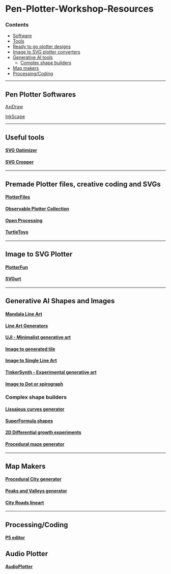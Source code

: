 # Pen-Plotter-Workshop-Resources

### Contents
* [Software](#software)
* [Tools](#tools)
* [Ready to go plotter designs](#readymade)
* [Image to SVG plotter converters](#converters)
* [Generative AI tools](#genai)
  * [Complex shape builders](#complexshapes)
* [Map makers](#maps)
* [Processing/Coding](#ccode)

***
<h2 id="software">Pen Plotter Softwares</h2>

  [AxiDraw](https://wiki.evilmadscientist.com/Axidraw_Software_Installation)

  [InkScape](https://inkscape.org/release/1.3.2/mac-os-x/)


---

<h2 id="tools">Useful tools</h2>

#### [SVG Optimizer](https://plotterfiles.com/tools/optimizer)

#### [SVG Cropper](https://msurguy.github.io/svg-cropper-tool/)

---

<h2 id="readymade">Premade Plotter files, creative coding and SVGs</h2>

#### [PlotterFiles](https://plotterfiles.com/)

#### [Observable Plotter Collection](https://observablehq.com/collection/@makio135/plotter)
 
#### [Open Processing](https://openprocessing.org/discover/#/trending)

#### [TurtleToys](https://turtletoy.net/turtle/browse/love/)

---
<h2 id="converters">Image to SVG Plotter</h2>

#### [PlotterFun](https://mitxela.com/plotterfun/)

#### [SVGurt](https://svgurt.com/)

---
<h2 id="genai">Generative AI Shapes and Images</h2>

#### [Mandala Line Art](https://u840903.github.io/multiplication-mandalas/#table=78&start=54&end=100&modulo=384&rotation=5&minLength=0&keepEveryNLines=1&keepEveryNLinesShift=0&center=0)

#### [Line Art Generators](https://msurguy.github.io/rad-lines/?rd=false&qt=39&minrd=24&mina=0&rn=0.6&cv=curveCardinalClosed)

#### [UJI - Minimalist generative art](https://doersino.github.io/uji/)

#### [Image to generated tile](https://kumiko-generator.netlify.app/)

#### [Image to Single Line Art](https://javier.xyz/pintr)

#### [TinkerSynth - Experimental generative art](https://tinkersynth.com/slopes/)

#### [Image to Dot or spirograph](https://muffinman.io/vertigo/#dots)


<h3 id="complexshapes">Complex shape builders</h3>

#### [Lissajous curves generator](https://lissajous.eva.town/)

#### [SuperFormula shapes](https://jasonwebb.github.io/SuperformulaSVG-for-web/)

#### [2D Differential growth experiments](https://jasonwebb.github.io/2d-differential-growth-experiments/)

#### [Procedural maze generator](https://www.mazegenerator.net/Default.aspx)

---

<h2 id="maps">Map Makers</h2>

#### [Procedural City generator](https://probabletrain.itch.io/city-generator)

#### [Peaks and Valleys generator](https://anvaka.github.io/peak-map/#7.68/47.727/-122.574)

#### [City Roads lineart](https://anvaka.github.io/city-roads/?q=Cambridge)

---

<h2 id="ccode">Processing/Coding </h2>

#### [P5 editor](https://editor.p5js.org/msurguy/sketches/1ZZhuKOjh)

<h2 >Audio Plotter</h2>

#### [AudioPlotter](https://audioplotter.ars.is/)
